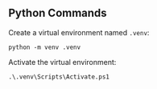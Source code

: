 ## Python Commands

Create a virtual environment named `.venv`:
```
python -m venv .venv
```

Activate the virtual environment:
```
.\.venv\Scripts\Activate.ps1
```